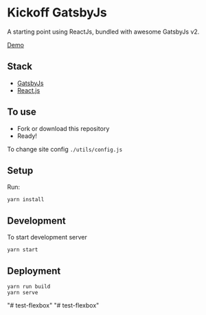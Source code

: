 # Kickoff GatsbyJs

A starting point using ReactJs, bundled with awesome GatsbyJs v2.

[Demo](https://kickoff-gatsbyjs.netlify.com/)

## Stack

- [GatsbyJs](https://www.gatsbyjs.org/)
- [React.js](https://reactjs.org/)

## To use

- Fork or download this repository
- Ready!

To change site config `./utils/config.js`

## Setup

Run:

```
yarn install
```

## Development

To start development server

```
yarn start
```

## Deployment

```
yarn run build
yarn serve
```
"# test-flexbox" 
"# test-flexbox" 
